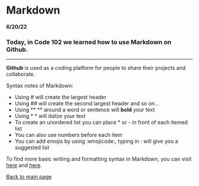 # Markdown
**6/20/22**
### Today, in Code 102 we learned how to use Markdown on Github. 

---

**Github** is used as a coding platform for people to share their projects and collaborate. 

Syntax notes of Markdown:
* Using # will create the largest header 
* Using ## will create the second largest header and so on...
* Using ** ** around a word or sentence will **bold** your text
* Using * * will *italize* your text
* To create an unordered list you can place * or - in front of each itemed list
* You can also use numbers before each item 
* You can add emojis by using :emojicode:, typing in : will give you a suggested list 

To find more basic writing and formatting syntax in Markdown, you can visit [here](https://docs.github.com/en/get-started/writing-on-github/getting-started-with-writing-and-formatting-on-github/basic-writing-and-formatting-syntax#lists) and [here](https://www.markdownguide.org/basic-syntax/).

[Back to main page](README.md)